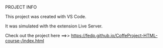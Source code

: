 PROJECT INFO

This project was created with VS Code.

It was simulated with the extension Live Server.

Check out the project here ==>> https://fedp.github.io/CoffeProject-HTML-course-/index.html
